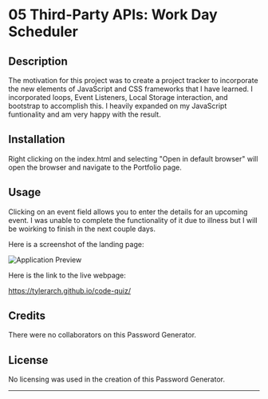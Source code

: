 # 05 Third-Party APIs: Work Day Scheduler


## Description
The motivation for this project was to create a  project tracker to incorporate the new elements of JavaScript and CSS frameworks that I have learned. I incorporated loops, Event Listeners, Local Storage interaction, and bootstrap to accomplish this. I heavily expanded on my JavaScript funtionality and am very happy with the result.

## Installation

Right clicking on the index.html and selecting "Open in default browser" will open the browser and  navigate to the Portfolio page.

## Usage

Clicking on an event field allows you to enter the details for an upcoming event. I was unable to complete the functionality of it due to illness but I will be woirking to finish in the next couple days.

Here is a screenshot of the landing page:

![Application Preview](https://github.com/TylerArch/project-tracker/blob/main/assets/images/landing-page-screenshot.png?raw=true)

Here is the link to the live webpage:

https://tylerarch.github.io/code-quiz/

## Credits

There were no collaborators on this Password Generator.

## License

No licensing was used in the creation of this Password Generator.

---
